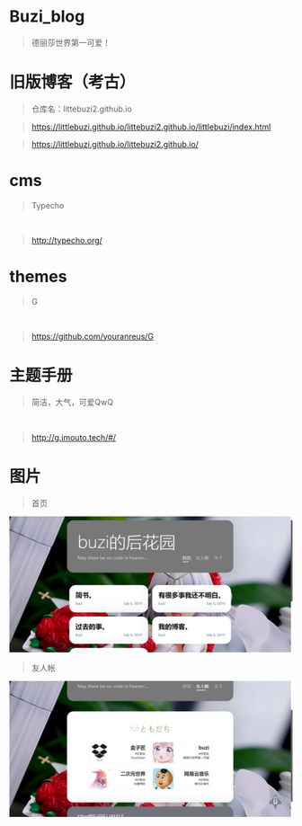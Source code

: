 # Buzi_blog

> 德丽莎世界第一可爱！


# 旧版博客（考古）

> 仓库名：littebuzi2.github.io

> https://littlebuzi.github.io/littebuzi2.github.io/littlebuzi/index.html

> https://littlebuzi.github.io/littebuzi2.github.io/

# cms

> Typecho

<br>

> http://typecho.org/

# themes

> G

<br>

> https://github.com/youranreus/G

# 主题手册

> 简洁，大气，可爱QwQ

<br>

> http://g.imouto.tech/#/

# 图片

> 首页

![](https://github.com/littlebuzi/Buzi_blog/blob/master/博客1.png)

> 友人帐

![](https://github.com/littlebuzi/Buzi_blog/blob/master/博客2.png)


